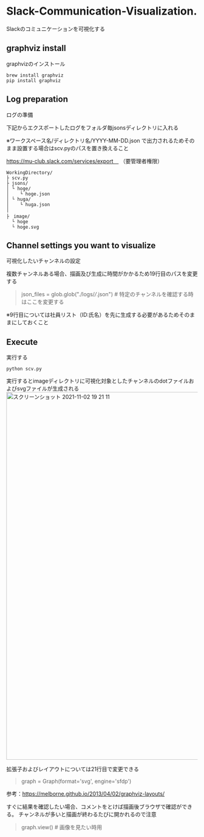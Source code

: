 # Slack-Communication-Visualization.
Slackのコミュニケーションを可視化する

## graphviz install
graphvizのインストール
```
brew install graphviz
pip install graphviz
```

## Log preparation
ログの準備

下記からエクスポートしたログをフォルダ毎jsonsディレクトリに入れる

※ワークスペース名/ディレクトリ名/YYYY-MM-DD.json で出力されるためそのまま設置する場合はscv.pyのパスを置き換えること

https://mu-club.slack.com/services/export　
（要管理者権限）

```
WorkingDirectory/
├ scv.py
├ jsons/
│ └ hoge/
│    └ hoge.json
│ └ huga/
│    └ huga.json
│
├　image/
  └ hoge
  └ hoge.svg

```
## Channel settings you want to visualize
可視化したいチャンネルの設定

複数チャンネルある場合、描画及び生成に時間がかかるため19行目のパスを変更する
>json_files = glob.glob("./logs/*/*.json") # 特定のチャンネルを確認する時はここを変更する

※9行目については社員リスト（ID:氏名）を先に生成する必要があるためそのままにしておくこと

## Execute
実行する

```
python scv.py
```

実行するとimageディレクトリに可視化対象としたチャンネルのdotファイルおよびsvgファイルが生成される
<img width="967" alt="スクリーンショット 2021-11-02 19 21 11" src="https://user-images.githubusercontent.com/42475390/139835404-a9eb4e7b-5457-42c0-a422-0749b84263c2.png">

拡張子およびレイアウトについては21行目で変更できる
>graph = Graph(format='svg', engine='sfdp')

参考：https://melborne.github.io/2013/04/02/graphviz-layouts/

すぐに結果を確認したい場合、コメントをとけば描画後ブラウザで確認ができる。
チャンネルが多いと描画が終わるたびに開かれるので注意
> graph.view() # 画像を見たい時用
